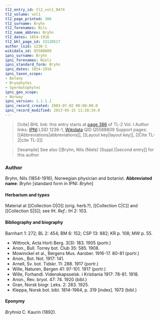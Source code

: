 ```yaml
---
tl2_entry_id: tl2_vol1_0474
tl2_volume: vol1
tl2_page_printed: 386
tl2_surname: Bryhn
tl2_forenames: Nils
tl2_name_abbrev: Bryhn
tl2_dates: 1854-1916
tl2_bhl_page_id: 33120517
author_lsid: 1236-1
wikidata_id: Q5588809
ipni_surname: Bryhn
ipni_forenames: Niels
ipni_standard_form: Bryhn
ipni_dates: 1854-1916
ipni_taxon_scope: 
- Botany
- Bryophytes
- Spermatophytes
ipni_geo_scope: 
- Norway
ipni_version: 1.1.1.1
ipni_record_created: 2003-07-02 00:00:00.0
ipni_record_modified: 2013-05-15 11:28:34.0
---
```


> [!cite] BHL link: this entry starts at [page 386](https://www.biodiversitylibrary.org/page/33120517) of TL-2 Vol. I
> Author links: [IPNI](https://www.ipni.org/a/1236-1) LSID 1236-1, [Wikidata](https://www.wikidata.org/wiki/Q5588809) QID Q5588809
> Support pages: [[Abbreviations|abbreviations]], [[Layout key|layout key]], [[Cite TL-2|cite TL-2]]

> [!example] See also [[Bryhn, Nils (Niels) (Suppl.)|second entry]] for this author

### Author

Bryhn, Nils (1854-1916), Norwegian physician and botanist. 
**Abbreviated name**: *Bryhn* \[standard form in IPNI: *Bryhn*\]

#### Herbarium and types

Material at [[Collection O|O]] (orig. herb.?), [[Collection C|C]] and [[Collection S|S]]; see IH.
*Ref*.: IH 2: 103.

#### Bibliography and biography

Barnhart 1: 272; BL 2: 454; BM 6: 152; CSP 13: 882; KR p. 108; MW p. 55.
- Wittrock, Acta Horti Berg. 3(3): 183. 1905 (portr.)
- Anon., Bull. Torrey bot. Club 35: 585. 1908.
- Mowinckel et al., Bergens Mus. Aarsber. 1916-17. 80-81 (portr.)
- Anon., Bot. Not. 1917: 141.
- Arnell, Sv. bot. Tidskr. 11: 288. 1917 (portr.)
- Wille, Naturen, Bergen 41: 97-101. 1917 (portr.)
- Wille, Forhandl. Videnskapsselsk. i Kristiania 1917: 78-81. 1918.
- Anon., Rev. bryol. 47: 74. 1920 (bibl.)
- Gran, Norsk biogr. Leks. 2: 283. 1925.
- Kleppa, Norsk bot. bibl. 1814-1964, p. 319 \[index\]. 1973 (bibl.)

#### Eponymy

*Bryhnia* C. Kaurin (1892).

